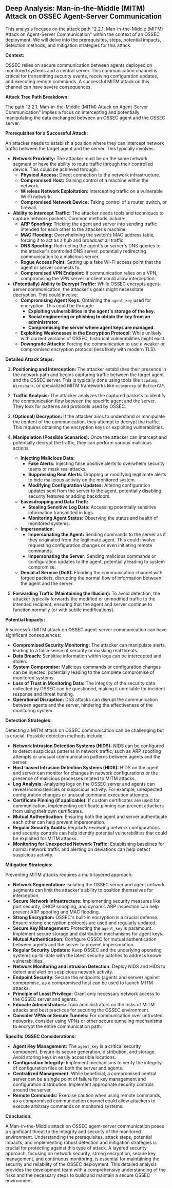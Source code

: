 ## Deep Analysis: Man-in-the-Middle (MITM) Attack on OSSEC Agent-Server Communication

This analysis focuses on the attack path "2.2.1. Man-in-the-Middle (MITM) Attack on Agent-Server Communication" within the context of an OSSEC deployment. We will delve into the prerequisites, steps, potential impacts, detection methods, and mitigation strategies for this attack.

**Context:**

OSSEC relies on secure communication between agents deployed on monitored systems and a central server. This communication channel is critical for transmitting security events, receiving configuration updates, and executing remote commands. A successful MITM attack on this channel can have severe consequences.

**Attack Tree Path Breakdown:**

The path "2.2.1. Man-in-the-Middle (MITM) Attack on Agent-Server Communication" implies a focus on intercepting and potentially manipulating the data exchanged between an OSSEC agent and the OSSEC server.

**Prerequisites for a Successful Attack:**

An attacker needs to establish a position where they can intercept network traffic between the target agent and the server. This typically involves:

* **Network Proximity:** The attacker must be on the same network segment or have the ability to route traffic through their controlled device. This could be achieved through:
    * **Physical Access:** Direct connection to the network infrastructure.
    * **Compromised Host:** Gaining control of a machine within the network.
    * **Wireless Network Exploitation:** Intercepting traffic on a vulnerable Wi-Fi network.
    * **Compromised Network Device:**  Taking control of a router, switch, or firewall.
* **Ability to Intercept Traffic:**  The attacker needs tools and techniques to capture network packets. Common methods include:
    * **ARP Spoofing:**  Tricking the agent and server into sending traffic intended for each other to the attacker's machine.
    * **MAC Flooding:** Overwhelming the switch's MAC address table, forcing it to act as a hub and broadcast all traffic.
    * **DNS Spoofing:** Redirecting the agent's or server's DNS queries to the attacker's controlled DNS server, potentially redirecting communication to a malicious server.
    * **Rogue Access Point:** Setting up a fake Wi-Fi access point that the agent or server connects to.
    * **Compromised VPN Endpoint:** If communication relies on a VPN, compromising the VPN server or client could allow interception.
* **(Potentially) Ability to Decrypt Traffic:** While OSSEC encrypts agent-server communication, the attacker's goals might necessitate decryption. This could involve:
    * **Compromising Agent Keys:** Obtaining the `agent_key` used for encryption. This could be through:
        * **Exploiting vulnerabilities in the agent's storage of the key.**
        * **Social engineering or phishing to obtain the key from an administrator.**
        * **Compromising the server where agent keys are managed.**
    * **Exploiting Weaknesses in the Encryption Protocol:** While unlikely with current versions of OSSEC, historical vulnerabilities might exist.
    * **Downgrade Attacks:** Forcing the communication to use a weaker or compromised encryption protocol (less likely with modern TLS).

**Detailed Attack Steps:**

1. **Positioning and Interception:** The attacker establishes their presence in the network path and begins capturing traffic between the target agent and the OSSEC server. This is typically done using tools like `tcpdump`, `Wireshark`, or specialized MITM frameworks like `mitmproxy` or `BetterCAP`.

2. **Traffic Analysis:** The attacker analyzes the captured packets to identify the communication flow between the specific agent and the server. They look for patterns and protocols used by OSSEC.

3. **(Optional) Decryption:** If the attacker aims to understand or manipulate the content of the communication, they attempt to decrypt the traffic. This requires obtaining the encryption keys or exploiting vulnerabilities.

4. **Manipulation (Possible Scenarios):** Once the attacker can intercept and potentially decrypt the traffic, they can perform various malicious actions:
    * **Injecting Malicious Data:**
        * **Fake Alerts:** Injecting false positive alerts to overwhelm security teams or mask real attacks.
        * **Suppressing Real Alerts:** Dropping or modifying legitimate alerts to hide malicious activity on the monitored system.
        * **Modifying Configuration Updates:** Altering configuration updates sent from the server to the agent, potentially disabling security features or adding backdoors.
    * **Eavesdropping and Data Theft:**
        * **Stealing Sensitive Log Data:** Accessing potentially sensitive information transmitted in logs.
        * **Monitoring Agent Status:** Observing the status and health of monitored systems.
    * **Impersonation:**
        * **Impersonating the Agent:** Sending commands to the server as if they originated from the legitimate agent. This could involve requesting configuration changes or even initiating remote commands.
        * **Impersonating the Server:** Sending malicious commands or configuration updates to the agent, potentially leading to system compromise.
    * **Denial of Service (DoS):**  Flooding the communication channel with forged packets, disrupting the normal flow of information between the agent and the server.

5. **Forwarding Traffic (Maintaining the Illusion):** To avoid detection, the attacker typically forwards the modified or unmodified traffic to the intended recipient, ensuring that the agent and server continue to function normally (or with subtle modifications).

**Potential Impacts:**

A successful MITM attack on OSSEC agent-server communication can have significant consequences:

* **Compromised Security Monitoring:**  The attacker can manipulate alerts, leading to a false sense of security or masking real threats.
* **Data Breach:** Sensitive information within logs can be intercepted and stolen.
* **System Compromise:**  Malicious commands or configuration changes can be injected, potentially leading to the complete compromise of monitored systems.
* **Loss of Trust in Monitoring Data:**  The integrity of the security data collected by OSSEC can be questioned, making it unreliable for incident response and threat hunting.
* **Operational Disruption:**  DoS attacks can disrupt the communication between agents and the server, hindering the effectiveness of the monitoring system.

**Detection Strategies:**

Detecting a MITM attack on OSSEC communication can be challenging but is crucial. Possible detection methods include:

* **Network Intrusion Detection Systems (NIDS):**  NIDS can be configured to detect suspicious patterns in network traffic, such as ARP spoofing attempts or unusual communication patterns between agents and the server.
* **Host-based Intrusion Detection Systems (HIDS):**  HIDS on the agent and server can monitor for changes in network configurations or the presence of malicious processes related to MITM attacks.
* **Log Analysis:** Analyzing logs on the OSSEC server and agents can reveal inconsistencies or suspicious activity. For example, unexpected configuration changes or unusual command execution attempts.
* **Certificate Pinning (if applicable):** If custom certificates are used for communication, implementing certificate pinning can prevent attackers from using their own certificates.
* **Mutual Authentication:** Ensuring both the agent and server authenticate each other can help prevent impersonation.
* **Regular Security Audits:**  Regularly reviewing network configurations and security controls can help identify potential vulnerabilities that could be exploited for MITM attacks.
* **Monitoring for Unexpected Network Traffic:**  Establishing baselines for normal network traffic and alerting on deviations can help detect suspicious activity.

**Mitigation Strategies:**

Preventing MITM attacks requires a multi-layered approach:

* **Network Segmentation:** Isolating the OSSEC server and agent network segments can limit the attacker's ability to position themselves for interception.
* **Secure Network Infrastructure:** Implementing security measures like port security, DHCP snooping, and dynamic ARP inspection can help prevent ARP spoofing and MAC flooding.
* **Strong Encryption:** OSSEC's built-in encryption is a crucial defense. Ensure strong encryption protocols are used and regularly updated.
* **Secure Key Management:**  Protecting the `agent_key` is paramount. Implement secure storage and distribution mechanisms for agent keys.
* **Mutual Authentication:** Configure OSSEC for mutual authentication between agents and the server to prevent impersonation.
* **Regular Security Updates:** Keep OSSEC and the underlying operating systems up-to-date with the latest security patches to address known vulnerabilities.
* **Network Monitoring and Intrusion Detection:** Deploy NIDS and HIDS to detect and alert on suspicious network activity.
* **Endpoint Security:** Secure the endpoints (agents and server) against compromise, as a compromised host can be used to launch MITM attacks.
* **Principle of Least Privilege:** Grant only necessary network access to the OSSEC server and agents.
* **Educate Administrators:** Train administrators on the risks of MITM attacks and best practices for securing the OSSEC environment.
* **Consider VPNs or Secure Tunnels:** For communication over untrusted networks, consider using VPNs or other secure tunneling mechanisms to encrypt the entire communication path.

**Specific OSSEC Considerations:**

* **Agent Key Management:** The `agent_key` is a critical security component. Ensure its secure generation, distribution, and storage. Avoid storing keys in easily accessible locations.
* **Configuration Integrity:** Implement mechanisms to verify the integrity of configuration files on both the server and agents.
* **Centralized Management:** While beneficial, a compromised central server can be a single point of failure for key management and configuration distribution. Implement appropriate security controls around the server.
* **Remote Commands:** Exercise caution when using remote commands, as a compromised communication channel could allow attackers to execute arbitrary commands on monitored systems.

**Conclusion:**

A Man-in-the-Middle attack on OSSEC agent-server communication poses a significant threat to the integrity and security of the monitored environment. Understanding the prerequisites, attack steps, potential impacts, and implementing robust detection and mitigation strategies is crucial for protecting against this type of attack. A layered security approach, focusing on network security, strong encryption, secure key management, and continuous monitoring, is essential for maintaining the security and reliability of the OSSEC deployment. This detailed analysis provides the development team with a comprehensive understanding of the risks and the necessary steps to build and maintain a secure OSSEC environment.
